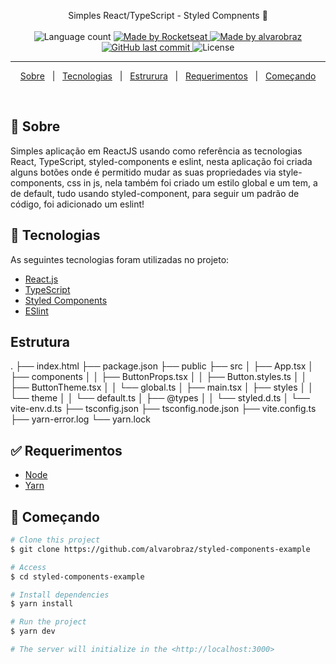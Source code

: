 
<p align="center">
  Simples React/TypeScript -  Styled Compnents 🚀
  <br>
  <br>

  <img alt="Language count" src="https://img.shields.io/github/repo-size/alvarobraz/styled-components-example"/>

  <a href="https://rocketseat.com.br">
    <img alt="Made by Rocketseat" src="https://img.shields.io/badge/made%20by-Rocketseat-%237519C1">
  </a>

  <a href="https://www.linkedin.com/in/alvarobraz/">
    <img alt="Made by alvarobraz" src="https://img.shields.io/badge/made%20by-alvarobraz-%237519C1">
  </a>

  <a href="https://github.com/alvarobraz/styled-components-example/commits/main">
    <img alt="GitHub last commit" src="https://img.shields.io/github/last-commit/alvarobraz/styled-components-example">
  </a>

  <img alt="License" src="https://img.shields.io/github/license/alvarobraz/styled-components-example">
</p>

---

<p align="center">
  <a href="#dart-sobre">Sobre</a> &#xa0; | &#xa0; 
  <a href="#rocket-tecnologias">Tecnologias</a> &#xa0; | &#xa0;
  <a href="#estrutura">Estrurura</a> &#xa0; | &#xa0;
  <a href="#white_check_mark-requerimentos">Requerimentos</a> &#xa0; | &#xa0;
  <a href="#checkered_flag-começando">Começando</a>
</p>

<br>

## :dart: Sobre ##

Simples aplicação em ReactJS usando como referência as tecnologias React, TypeScript, styled-components e eslint, nesta aplicação foi criada alguns botões onde é permitido mudar as suas propriedades via style-components, css in js, nela também foi criado um estilo global e um tem, a de default, tudo usando styled-component, para seguir um padrão de código, foi adicionado um eslint!


## :rocket: Tecnologias ##

As seguintes tecnologias foram utilizadas no projeto:

- [React.js](https://pt-br.legacy.reactjs.org/)
- [TypeScript](https://www.typescriptlang.org/)
- [Styled Components](https://styled-components.com/)
- [ESlint](https://eslint.org/)

## Estrutura ##
.
├── index.html
├── package.json
├── public
├── src
│  ├── App.tsx
│  ├── components
│  │  ├── ButtonProps.tsx
│  │  ├── Button.styles.ts
│  │  ├── ButtonTheme.tsx
│  │  └── global.ts
│  ├── main.tsx
│  ├── styles
│  │  └── theme
│  │      └── default.ts
│  ├── @types
│  │  └── styled.d.ts
│  └── vite-env.d.ts
├── tsconfig.json
├── tsconfig.node.json
├── vite.config.ts
├── yarn-error.log
└── yarn.lock


## :white_check_mark: Requerimentos ##

- [Node](https://nodejs.org/en/)
- [Yarn](https://yarnpkg.com/lang/en/)

## :checkered_flag: Começando ##

```bash
# Clone this project
$ git clone https://github.com/alvarobraz/styled-components-example

# Access
$ cd styled-components-example

# Install dependencies
$ yarn install

# Run the project
$ yarn dev

# The server will initialize in the <http://localhost:3000>
```
